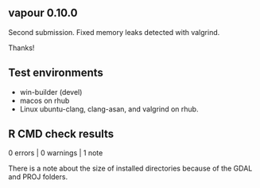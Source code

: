 ## vapour 0.10.0

Second submission. Fixed memory leaks detected with valgrind. 

Thanks!

## Test environments

* win-builder (devel)
* macos on rhub
* Linux ubuntu-clang, clang-asan, and valgrind on rhub. 

## R CMD check results

0 errors | 0 warnings | 1 note

There is a note about the size of installed directories  because 
 of the GDAL and PROJ folders. 


